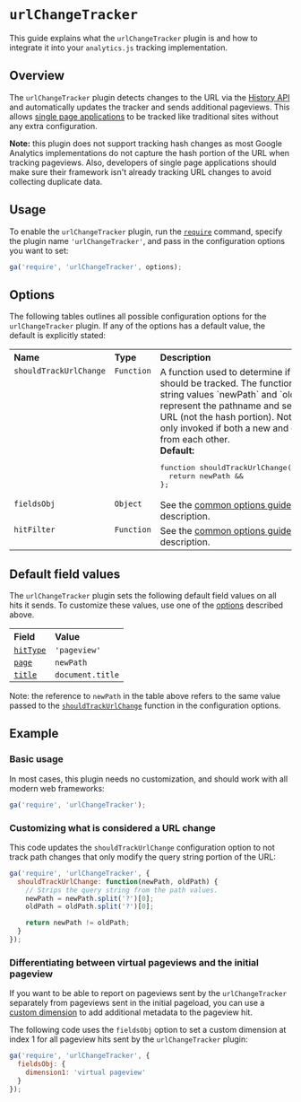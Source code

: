 # `urlChangeTracker`

This guide explains what the `urlChangeTracker` plugin is and how to integrate it into your `analytics.js` tracking implementation.

## Overview

The `urlChangeTracker` plugin detects changes to the URL via the [History API](https://developer.mozilla.org/en-US/docs/Web/API/History_API) and automatically updates the tracker and sends additional pageviews. This allows [single page applications](https://en.wikipedia.org/wiki/Single-page_application) to be tracked like traditional sites without any extra configuration.

**Note:** this plugin does not support tracking hash changes as most Google Analytics implementations do not capture the hash portion of the URL when tracking pageviews. Also, developers of single page applications should make sure their framework isn't already tracking URL changes to avoid collecting duplicate data.

## Usage

To enable the `urlChangeTracker` plugin, run the [`require`](https://developers.google.com/analytics/devguides/collection/analyticsjs/using-plugins) command, specify the plugin name `'urlChangeTracker'`, and pass in the configuration options you want to set:

```js
ga('require', 'urlChangeTracker', options);
```

## Options

The following tables outlines all possible configuration options for the `urlChangeTracker` plugin. If any of the options has a default value, the default is explicitly stated:

<table>
  <tr valign="top">
    <th align="left">Name</th>
    <th align="left">Type</th>
    <th align="left">Description</th>
  </tr>
  <tr valign="top">
    <td><code>shouldTrackUrlChange</code></a></td>
    <td><code>Function</code></a></td>
    <td>
      A function used to determine if a URL change should be tracked. The function is invoked with the string values `newPath` and `oldPath` which represent the pathname and search portion of the URL (not the hash portion). Note, the function is only invoked if both a new and old path are differ from each other.<br>
      <strong>Default:</strong>
<pre>function shouldTrackUrlChange(newPath, oldPath) {
  return newPath &amp;&amp;
};</pre>
    </td>
  <tr valign="top">
    <td><code>fieldsObj</code></a></td>
    <td><code>Object</code></a></td>
    <td>See the <a href="/googleanalytics/autotrack/blob/master/docs/common-options.md#fieldsobj">common options guide</a> for <code>fieldsObj</code> description.</td>
  </tr>
  <tr valign="top">
    <td><code>hitFilter</code></a></td>
    <td><code>Function</code></a></td>
    <td>See the <a href="/googleanalytics/autotrack/blob/master/docs/common-options.md#hitfilter">common options guide</a> for <code>hitFilter</code> description.</td>
  </tr>
</table>

## Default field values

The `urlChangeTracker` plugin sets the following default field values on all hits it sends. To customize these values, use one of the [options](#options) described above.

<table>
  <tr valign="top">
    <th align="left">Field</th>
    <th align="left">Value</th>
  </tr>
  <tr valign="top">
    <td><a href="https://developers.google.com/analytics/devguides/collection/analyticsjs/field-reference#hitType"><code>hitType</code></a></td>
    <td><code>'pageview'</code></td>
  </tr>
  <tr valign="top">
    <td><a href="https://developers.google.com/analytics/devguides/collection/analyticsjs/field-reference#page"><code>page</code></a></td>
    <td><code>newPath</code></a></td>
  </tr>
  <tr valign="top">
    <td><a href="https://developers.google.com/analytics/devguides/collection/analyticsjs/field-reference#title"><code>title</code></a></td>
    <td><code>document.title</code></a></td>
  </tr>
</table>

Note: the reference to `newPath` in the table above refers to the same value passed to the [`shouldTrackUrlChange`](#options) function in the configuration options.

## Example

### Basic usage

In most cases, this plugin needs no customization, and should work with all modern web frameworks:

```js
ga('require', 'urlChangeTracker');
```

### Customizing what is considered a URL change

This code updates the `shouldTrackUrlChange` configuration option to not track path changes that only modify the query string portion of the URL:

```js
ga('require', 'urlChangeTracker', {
  shouldTrackUrlChange: function(newPath, oldPath) {
    // Strips the query string from the path values.
    newPath = newPath.split('?')[0];
    oldPath = oldPath.split('?')[0];

    return newPath != oldPath;
  }
});
```

### Differentiating between virtual pageviews and the initial pageview

If you want to be able to report on pageviews sent by the `urlChangeTracker` separately from pageviews sent in the initial pageload, you can use a [custom dimension](https://support.google.com/analytics/answer/2709828) to add additional metadata to the pageview hit.

The following code uses the `fieldsObj` option to set a custom dimension at index 1 for all pageview hits sent by the `urlChangeTracker` plugin:

```js
ga('require', 'urlChangeTracker', {
  fieldsObj: {
    dimension1: 'virtual pageview'
  }
});
```
